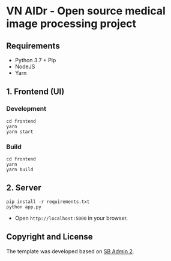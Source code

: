 # VN AIDr - Open source medical image processing project
## Requirements

- Python 3.7 + Pip
- NodeJS
- Yarn

## 1. Frontend (UI)

### Development

```
cd frontend
yarn
yarn start
```

### Build

```
cd frontend
yarn
yarn build
```

## 2. Server 

```
pip install -r requirements.txt
python app.py
```

- Open `http://localhost:5000` in your browser.

## Copyright and License

The template was developed based on [SB Admin 2](https://startbootstrap.com/theme/sb-admin-2).